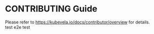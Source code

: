 # CONTRIBUTING Guide

Please refer to https://kubevela.io/docs/contributor/overview for details.
test e2e
test
